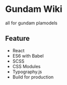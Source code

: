 # Gundam Wiki

all for gundam plamodels

## Feature

- React
- ES6 with Babel
- SCSS
- CSS Modules
- Typography.js
- Build for production
